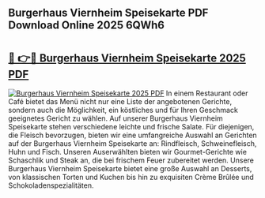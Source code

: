 ## Burgerhaus Viernheim Speisekarte PDF Download Online 2025 6QWh6

# <h2><a href="http://gcaclf.nevu.top/?p=Burgerhaus+Viernheim+Speisekarte">🔗 👉🔴 Burgerhaus Viernheim Speisekarte 2025 PDF</a></h2>

[![Burgerhaus Viernheim Speisekarte 2025 PDF](https://i.imgur.com/dBaPXMq.png)](http://gcaclf.nevu.top/?p=Burgerhaus+Viernheim+Speisekarte)
In einem Restaurant oder Café bietet das Menü nicht nur eine Liste der angebotenen Gerichte, sondern auch die Möglichkeit, ein köstliches und für Ihren Geschmack geeignetes Gericht zu wählen. Auf unserer Burgerhaus Viernheim Speisekarte stehen verschiedene leichte und frische Salate. Für diejenigen, die Fleisch bevorzugen, bieten wir eine umfangreiche Auswahl an Gerichten auf der Burgerhaus Viernheim Speisekarte an: Rindfleisch, Schweinefleisch, Huhn und Fisch. Unseren Auserwählten bieten wir Gourmet-Gerichte wie Schaschlik und Steak an, die bei frischem Feuer zubereitet werden. Unsere Burgerhaus Viernheim Speisekarte bietet eine große Auswahl an Desserts, von klassischen Torten und Kuchen bis hin zu exquisiten Crème Brûlée und Schokoladenspezialitäten.
